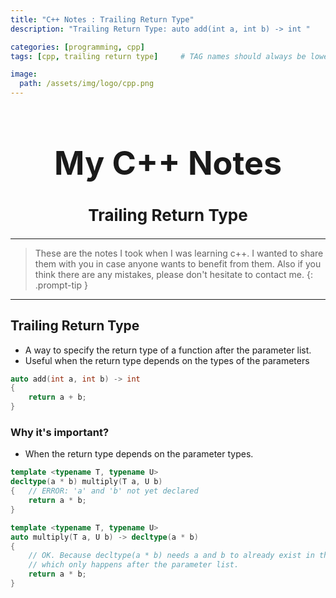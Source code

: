 ```yaml
---
title: "C++ Notes : Trailing Return Type"
description: "Trailing Return Type: auto add(int a, int b) -> int "

categories: [programming, cpp]
tags: [cpp, trailing return type]     # TAG names should always be lowercase

image:
  path: /assets/img/logo/cpp.png
---
```


<h1 style="text-align: center; font-size: 52px;">My C++ Notes</h1>
<h2 style="text-align: center; font-size: 26px;">Trailing Return Type</h2>

---

>These are the notes I took when I was learning c++. I wanted to share them with you in case anyone wants to benefit from them. Also if you think there are any mistakes, please don't hesitate to contact me.
{: .prompt-tip }


---
## Trailing Return Type

* A way to specify the return type of a function after the parameter list.
* Useful when the return type depends on the types of the parameters

```cpp
auto add(int a, int b) -> int 
{
    return a + b;
}
```

### Why it's important?

* When the return type depends on the parameter types.

```cpp
template <typename T, typename U>
decltype(a * b) multiply(T a, U b) 
{   // ERROR: 'a' and 'b' not yet declared
    return a * b;
}

template <typename T, typename U>
auto multiply(T a, U b) -> decltype(a * b) 
{
    // OK. Because decltype(a * b) needs a and b to already exist in the scope, 
    // which only happens after the parameter list.
    return a * b;
}
```